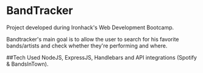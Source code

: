 # BandTracker
Project developed during Ironhack's Web Development Bootcamp. 

Bandtracker's main goal is to allow the user to search for his favorite bands/artists and check whether they're performing and where. 

##Tech Used
NodeJS, ExpressJS, Handlebars and API integrations (Spotify & BandsInTown).
